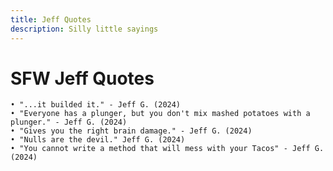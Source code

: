 ```yaml
--- 
title: Jeff Quotes
description: Silly little sayings
---
```

# SFW Jeff Quotes
    • "...it builded it." - Jeff G. (2024)
    • "Everyone has a plunger, but you don't mix mashed potatoes with a plunger." - Jeff G. (2024)
    • "Gives you the right brain damage." - Jeff G. (2024)
    • "Nulls are the devil." Jeff G. (2024)
    • "You cannot write a method that will mess with your Tacos" - Jeff G. (2024)